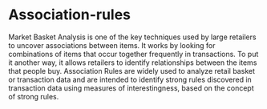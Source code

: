 # Association-rules
Market Basket Analysis is one of the key techniques used by large retailers to uncover associations between items. It works by looking for combinations of items that occur together frequently in transactions. To put it another way, it allows retailers to identify relationships between the items that people buy.  Association Rules are widely used to analyze retail basket or transaction data and are intended to identify strong rules discovered in transaction data using measures of interestingness, based on the concept of strong rules.
